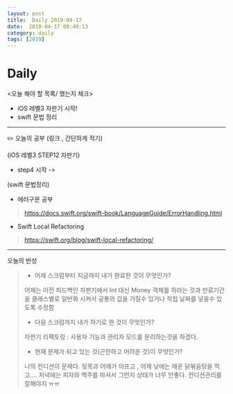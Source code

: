 ```yaml
---
layout: post
title:  Daily 2019-04-17
date:  2019-04-17 09:40:13
category: daily
tags: [2019]
---
```


# Daily

<오늘 해야 할 목록/ 했는지 체크>

- iOS 레벨3 자판기 시작!
- swift 문법 정리

------

✏️ 오늘의 공부 (링크 , 간단하게 적기)

(iOS 레벨3  STEP12 자판기)

- step4 시작 ->

  

(swift 문법정리)

- 에러구문 공부

> https://docs.swift.org/swift-book/LanguageGuide/ErrorHandling.html

- Swift Local Refactoring

> <https://swift.org/blog/swift-local-refactoring/>



------

오늘의 반성

> - 어제 스크럼부터 지금까지 내가 완료한 것이 무엇인가?
>
> 어제는 이전 피드백인 자판기에서 Int 대신 Money 객체를 하라는 것과 만료기간을 클래스별로 일반화 시켜서 공통의 값을 가질수 있거나 직접 날짜를 넣을수 있도록 수정함
>
> - 다음 스크럼까지 내가 하기로 한 것이 무엇인가?
>
> 자판기 리팩토링 : 사용자 기능과 관리자 모드를 분리하는것을 하겠다.
>
> - 현재 문제가 되고 있는 것(곤란하고 어려운 것)이 무엇인가?
>
> 나의 컨디션이 문제다. 뒷목과 어깨가 아프고 , 어제 낮에는 매운 닭볶음탕을 먹고.... 저녁에는 피자와 맥주를 마셔서 그런지 상태가 너무 안좋다. 컨디션관리를 잘해야지 ㅠㅠ


